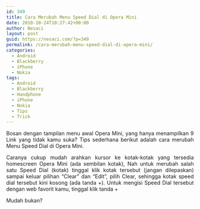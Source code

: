 ```yaml
---
id: 349
title: Cara Merubah Menu Speed Dial di Opera Mini
date: 2010-10-24T10:27:42+00:00
author: Nesaci
layout: post
guid: https://nesaci.com/?p=349
permalink: /cara-merubah-menu-speed-dial-di-opera-mini/
categories:
  - Android
  - Blackberry
  - iPhone
  - Nokia
tags:
  - Android
  - Blackberry
  - Handphone
  - iPhone
  - Nokia
  - Tips
  - Trick
---
```

<p style="text-align: justify;">
  Bosan dengan tampilan menu awal Opera Mini, yang hanya menampilkan 9 Link yang tidak kamu suka? Tips sederhana berikut adalah cara merubah Menu Speed Dial di Opera Mini.
</p>

<p style="text-align: justify;">
  Caranya cukup mudah arahkan kursor ke kotak-kotak yang tersedia homescreen Opera Mini (ada sembilan kotak), Nah untuk merubah salah satu Speed Dial (kotak) tinggal klik kotak tersebut (jangan dilepaskan) sampai keluar pilihan “Clear” dan “Edit”, pilih Clear, sehingga kotak speed dial tersebut kini kosong (ada tanda +). Untuk mengisi Speed Dial tersebut dengan web favorit kamu, tinggal klik tanda +
</p>

<p style="text-align: justify;">
  Mudah bukan?
</p>